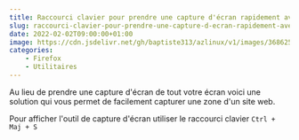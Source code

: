```yaml
---
title: Raccourci clavier pour prendre une capture d'écran rapidement avec Firefox
slug: raccourci-clavier-pour-prendre-une-capture-d-ecran-rapidement-avec-firefox
date: 2022-02-02T09:00:00+01:00
image: https://cdn.jsdelivr.net/gh/baptiste313/azlinux/v1/images/3686256/raw.webp
categories:
    - Firefox
    - Utilitaires
--- 
```


Au lieu de prendre une capture d'écran de tout votre écran voici une solution qui vous permet de facilement capturer une zone d'un site web.

Pour afficher l'outil de capture d'écran utiliser le raccourci clavier `Ctrl + Maj + S`